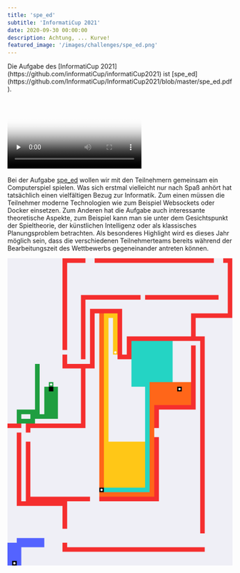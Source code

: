 ```yaml
---
title: 'spe_ed'
subtitle: 'InformatiCup 2021'
date: 2020-09-30 00:00:00
description: Achtung, ... Kurve!
featured_image: '/images/challenges/spe_ed.png'
---
```

<p style="margin-bottom:20px;">Die Aufgabe des [InformatiCup 2021](https://github.com/informatiCup/informatiCup2021) ist [spe_ed](https://github.com/InformatiCup/InformatiCup2021/blob/master/spe_ed.pdf).</p>

<video poster="/images/challenges/spe_ed-example-video-poster.png" preload="none" controls>
	<source src="/videos/spe_ed-example-video.webm" type="video/webm">
	<source src="/videos/spe_ed-example-video.mp4" type="video/mp4">
</video>

Bei der Aufgabe [spe_ed](https://github.com/InformatiCup/InformatiCup2021/blob/master/spe_ed.pdf) wollen wir mit den Teilnehmern gemeinsam ein Computerspiel spielen. Was sich erstmal vielleicht nur nach Spaß anhört hat tatsächlich einen vielfältigen Bezug zur Informatik. Zum einen müssen die Teilnehmer moderne Technologien wie zum Beispiel Websockets oder Docker einsetzen. Zum Anderen hat die Aufgabe auch interessante theoretische Aspekte, zum Beispiel kann man sie unter dem Gesichtspunkt der Spieltheorie, der künstlichen Intelligenz oder als klassisches Planungsproblem betrachten. Als besonderes Highlight wird es dieses Jahr möglich sein, dass die verschiedenen Teilnehmerteams bereits während der Bearbeitungszeit des Wettbewerbs gegeneinander antreten können.

<div class="gallery" data-columns="1">
	<img src="/images/challenges/spe_ed.png">
</div>
